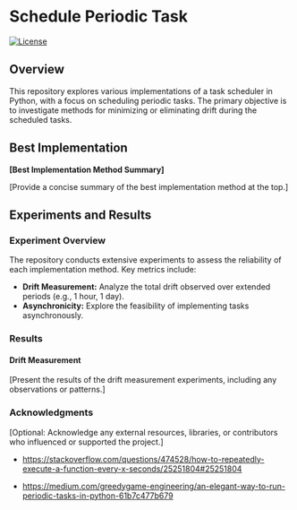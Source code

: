 # Schedule Periodic Task

[![License](https://img.shields.io/badge/License-MIT-blue.svg)](https://opensource.org/licenses/MIT)

## Overview

This repository explores various implementations of a task scheduler in Python, with a focus on scheduling periodic tasks. The primary objective is to investigate methods for minimizing or eliminating drift during the scheduled tasks.

## Best Implementation

**[Best Implementation Method Summary]**

[Provide a concise summary of the best implementation method at the top.]

## Experiments and Results

### Experiment Overview

The repository conducts extensive experiments to assess the reliability of each implementation method. Key metrics include:

- **Drift Measurement:** Analyze the total drift observed over extended periods (e.g., 1 hour, 1 day).
- **Asynchronicity:** Explore the feasibility of implementing tasks asynchronously.

### Results

#### Drift Measurement

[Present the results of the drift measurement experiments, including any observations or patterns.]

### Acknowledgments

[Optional: Acknowledge any external resources, libraries, or contributors who influenced or supported the project.]

- https://stackoverflow.com/questions/474528/how-to-repeatedly-execute-a-function-every-x-seconds/25251804#25251804

- https://medium.com/greedygame-engineering/an-elegant-way-to-run-periodic-tasks-in-python-61b7c477b679
